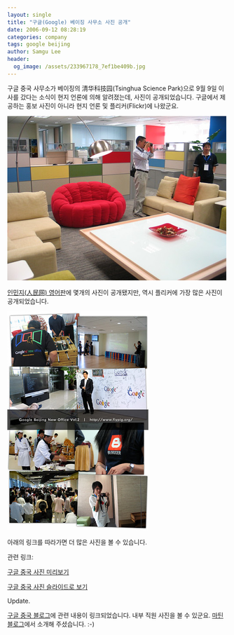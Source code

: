 ```yaml
---
layout: single
title: "구글(Google) 베이징 사무소 사진 공개"
date: 2006-09-12 08:28:19
categories: company
tags: google beijing
author: Samgu Lee
header:
  og_image: /assets/233967178_7ef1be409b.jpg
---
```


구글 중국 사무소가 베이징의 清华科技园(Tsinghua Science Park)으로 9월 9일 이사를 갔다는 소식이 현지 언론에 의해 알려졌는데, 사진이 공개되었습니다. 구글에서 제공하는 홍보 사진이 아니라 현지 언론 및 플리커(Flickr)에 나왔군요.

![구글 베이징 사무소 내부사진](/assets/233967178_7ef1be409b.jpg)

[인민지(人民网) 영어판](http://english.people.com.cn/200609/07/eng20060907_300629.html)에 몇개의 사진이 공개됐지만, 역시 플리커에 가장 많은 사진이 공개되었습니다.

![구글 베이징 사무소 사진 모음](/assets/234834938_e43c763d57.jpg)

아래의 링크를 따라가면 더 많은 사진을 볼 수 있습니다.

관련 링크:

[구글 중국 사진 미리보기](http://www.flickr.com/photos/flypig/sets/72157594222512431/detail/)

[구글 중국 사진 슬라이드로 보기](http://www.flickr.com/photos/flypig/sets/72157594222512431/show/)

Update.

[구글 중국 블로그](http://googlechinablog.com/2006/09/blog-post_05.html)에 관련 내용이 링크되었습니다. 내부 직원 사진을 볼 수 있군요. [마틴 블로그](http://www.blogkim.com/2006/09/google-china.html)에서 소개해 주셨습니다. :-)
